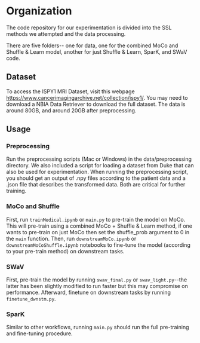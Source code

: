 # Organization 

The code repository for our experimentation is divided into the SSL methods we attempted and the data processing.

There are five folders-- one for data, one for the combined MoCo and Shuffle & Learn model, another for just Shuffle & Learn, SparK, and SWaV code. 


## Dataset 

To access the ISPY1 MRI Dataset, visit this webpage https://www.cancerimagingarchive.net/collection/ispy1/. You may need to download a NBIA Data Retriever to download the full dataset. The data is around 80GB, and around 20GB after preprocessing. 


## Usage 

### Preprocessing 

Run the preprocessing scripts (Mac or Windows) in the data/preprocessing directory. We also included a script for loading a dataset from Duke that can also be used for experimentation. When running the preprocessing script, you should get an output of .npy files according to the patient data and a .json file that describes the transformed data. Both are critical for further training.

### MoCo and Shuffle 

First, run `trainMedical.ipynb` or `main.py` to pre-train the model on MoCo. This will pre-train using a combined MoCo + Shuffle & Learn method, if one wants to pre-train on just MoCo then set the shuffle_prob argument to 0 in the `main` function. Then, run `downstreamMoCo.ipynb` or `downstreamMoCoShuffle.ipynb` notebooks to fine-tune the model (according to your pre-train method) on downstream tasks. 

### SWaV

First, pre-train the model by running `swav_final.py` or `swav_light.py`--the latter has been slightly modified to run faster but this may compromise on performance. Afterward, finetune on downstream tasks by running `finetune_dwnstm.py`.

### SparK

Similar to other workflows, running `main.py` should run the full pre-training and fine-tuning procedure. 
